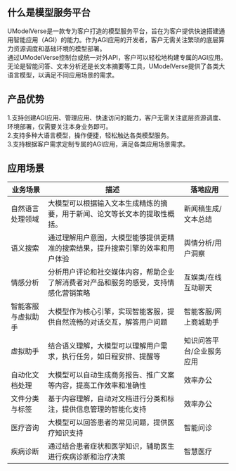 ## 什么是模型服务平台
UModelVerse是一款专为客户打造的模型服务平台，旨在为客户提供快速搭建通用智能应用（AGI）的能力。作为AGI应用的开发者，客户无需关注繁琐的底层算力资源调度和基础环境的模型部署。</br>
通过UModelVerse控制台或统一对外API，客户可以轻松地构建专属的AGI应用。无论是智能问答、文本分析还是长文本摘要等工具，UModelVerse提供了各类大语言模型，以满足不同应用场景的需求。</br>

## 产品优势
   1.支持创建AGI应用、管理应用、快速访问的能力，客户无需关注底层资源调度、环境部署，仅需要关注本身业务即可。</br>
   2.支持多种大语言模型，操作便捷，轻松触达各类模型服务。</br>
   3.支持根据客户需求定制专属的AGI应用，满足各类应用场景需求。</br>

## 应用场景
| 业务场景           | 描述                                                         | 落地应用                  |
| ------------------ | ------------------------------------------------------------ | ------------------------- |
| 自然语言处理领域   | 大模型可以根据输入文本生成精炼的摘要，用于新闻、论文等长文本的提取性概括。 | 新闻稿生成/文本总结       |
| 语义搜索           | 通过理解用户意图，大模型能够提供更精准的搜索结果，提升搜索引擎的效率和用户体验 | 舆情分析/用户洞察         |
| 情感分析           | 分析用户评论和社交媒体内容，帮助企业了解消费者对产品和服务的感受，支持情感化营销策略 | 互娱类/在线互动聊天       |
| 智能客服与虚拟助手 | 大模型作为核心引擎，实现智能客服，提供自然流畅的对话交互，解答用户问题 | 智能客服/网上商城助手     |
| 虚拟助手           | 结合语义理解，大模型可以理解用户需求，执行任务，如日程安排、提醒等 | 知识问答平台/企业服务应用 |
| 自动化文档处理     | 大模型可以自动生成商务报告、推广文案等内容，提高工作效率和准确性 | 效率办公                  |
| 文件分类与标签     | 基于内容理解，自动对文档进行分类和标注，提供信息管理的智能化支持 | 效率办公                  |
| 医疗咨询           | 大模型可以回答患者的常见问题，提供医疗知识支持               | 智能问诊 |
| 疾病诊断           | 通过结合患者症状和医学知识，辅助医生进行疾病诊断和治疗决策   | 智慧医疗         |



